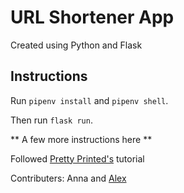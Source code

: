 # URL Shortener App

Created using Python and Flask

## Instructions

Run `pipenv install` and `pipenv shell`.

Then run `flask run`.

** A few more instructions here **

Followed [Pretty Printed's](https://www.youtube.com/watch?v=rGQKHpjMn_M&ab_channel=PrettyPrinted) tutorial

Contributers: Anna and [Alex](https://github.com/AKP-13)
